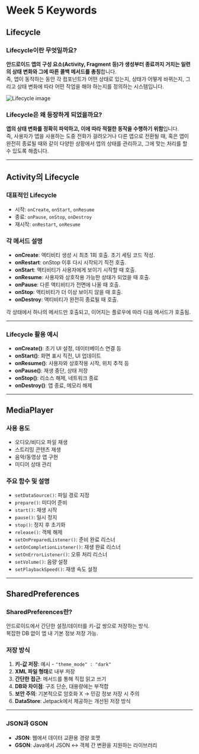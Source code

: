 
# Week 5 Keywords

## Lifecycle

### Lifecycle이란 무엇일까요?

**안드로이드 앱의 구성 요소(Activity, Fragment 등)가 생성부터 종료까지 거치는 일련의 상태 변화와 그에 따른 콜백 메서드를 총칭**합니다.  
즉, 앱이 동작하는 동안 각 컴포넌트가 어떤 상태로 있는지, 상태가 어떻게 바뀌는지, 그리고 상태 변화에 따라 어떤 작업을 해야 하는지를 정의하는 시스템입니다.

![Lifecycle image](image.png)

### Lifecycle은 왜 등장하게 되었을까요?

**앱의 상태 변화를 정확히 파악하고, 이에 따라 적절한 동작을 수행하기 위함**입니다.  
즉, 사용자가 앱을 사용하는 도중 전화가 걸려오거나 다른 앱으로 전환될 때, 혹은 앱이 완전히 종료될 때와 같이 다양한 상황에서 앱의 상태를 관리하고, 그에 맞는 처리를 할 수 있도록 해줍니다.

---

## Activity의 Lifecycle

### 대표적인 Lifecycle

- 시작: `onCreate`, `onStart`, `onResume`
- 종료: `onPause`, `onStop`, `onDestroy`
- 재시작: `onRestart`, `onResume`

### 각 메서드 설명

- **onCreate**: 액티비티 생성 시 최초 1회 호출. 초기 세팅 코드 작성.
- **onRestart**: onStop 이후 다시 시작되기 직전 호출.
- **onStart**: 액티비티가 사용자에게 보이기 시작할 때 호출.
- **onResume**: 사용자와 상호작용 가능한 상태가 되었을 때 호출.
- **onPause**: 다른 액티비티가 전면에 나올 때 호출.
- **onStop**: 액티비티가 더 이상 보이지 않을 때 호출.
- **onDestroy**: 액티비티가 완전히 종료될 때 호출.

각 상태에서 하나의 메서드만 호출되고, 이어지는 플로우에 따라 다음 메서드가 호출됨.

---

### Lifecycle 활용 예시

- **onCreate()**: 초기 UI 설정, 데이터베이스 연결 등
- **onStart()**: 화면 표시 직전, UI 업데이트
- **onResume()**: 사용자와 상호작용 시작, 위치 추적 등
- **onPause()**: 재생 중단, 상태 저장
- **onStop()**: 리소스 해제, 네트워크 종료
- **onDestroy()**: 앱 종료, 메모리 해제

---

## MediaPlayer

### 사용 용도

- 오디오/비디오 파일 재생
- 스트리밍 콘텐츠 재생
- 음악/동영상 앱 구현
- 미디어 상태 관리

### 주요 함수 및 설명

- `setDataSource()`: 파일 경로 지정
- `prepare()`: 미디어 준비
- `start()`: 재생 시작
- `pause()`: 일시 정지
- `stop()`: 정지 후 초기화
- `release()`: 객체 해제
- `setOnPreparedListener()`: 준비 완료 리스너
- `setOnCompletionListener()`: 재생 완료 리스너
- `setOnErrorListener()`: 오류 처리 리스너
- `setVolume()`: 음량 설정
- `setPlaybackSpeed()`: 재생 속도 설정

---

## SharedPreferences

### SharedPreferences란?

안드로이드에서 간단한 설정/데이터를 키-값 쌍으로 저장하는 방식.  
복잡한 DB 없이 앱 내 기본 정보 저장 가능.

### 저장 방식

1. **키-값 저장**: 예시 - `"theme_mode" : "dark"`
2. **XML 파일 형태**로 내부 저장
3. **간단한 접근**: 메서드를 통해 직접 읽고 쓰기
4. **DB와 차이점**: 구조 단순, 대용량에는 부적합
5. **보안 주의**: 기본적으로 암호화 X → 민감 정보 저장 시 주의
6. **DataStore**: Jetpack에서 제공하는 개선된 저장 방식

---

### JSON과 GSON

- **JSON**: 웹에서 데이터 교환용 경량 포맷
- **GSON**: Java에서 JSON ↔ 객체 간 변환을 지원하는 라이브러리
